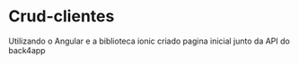 # Crud-clientes
Utilizando o Angular e a biblioteca ionic criado pagina inicial junto da API do back4app

